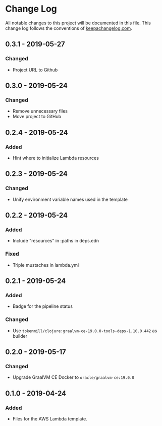 # Change Log
All notable changes to this project will be documented in this file. This change log 
follows the conventions of [keepachangelog.com](http://keepachangelog.com/).

## 0.3.1 - 2019-05-27
### Changed
- Project URL to Github

## 0.3.0 - 2019-05-24
### Changed
- Remove unnecessary files
- Move project to GitHub

## 0.2.4 - 2019-05-24
### Added
- Hint where to initialize Lambda resources

## 0.2.3 - 2019-05-24
### Changed
- Unify environment variable names used in the template

## 0.2.2 - 2019-05-24
### Added
- Include "resources" in :paths in deps.edn
### Fixed
- Triple mustaches in lambda.yml

## 0.2.1 - 2019-05-24
### Added
- Badge for the pipeline status
### Changed
- Use `tokenmill/clojure:graalvm-ce-19.0.0-tools-deps-1.10.0.442` as builder

## 0.2.0 - 2019-05-17
### Changed
- Upgrade GraalVM CE Docker to `oracle/graalvm-ce:19.0.0`

## 0.1.0 - 2019-04-24
### Added
- Files for the AWS Lambda template.
